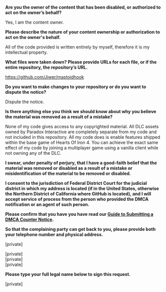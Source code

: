 **Are you the owner of the content that has been disabled, or authorized to act on the owner’s behalf?**

Yes, I am the content owner.

**Please describe the nature of your content ownership or authorization to act on the owner's behalf.**

All of the code provided is written entirely by myself, therefore it is my intellectual property.

**What files were taken down? Please provide URLs for each file, or if the entire repository, the repository’s URL.**

https://github.com/Jiwer/mastoidhook

**Do you want to make changes to your repository or do you want to dispute the notice?**

Dispute the notice.

**Is there anything else you think we should know about why you believe the material was removed as a result of a mistake?**

None of my code gives access to any copyrighted material. All DLC assets owned by Paradox Interactive are completely separate from my code and not included in this repository. All my code does is enable features shipped within the base game of Hearts Of Iron 4. You can achieve the exact same effect of my code by joining a multiplayer game using a vanilla client while not owning any of the DLC.

**I swear, under penalty of perjury, that I have a good-faith belief that the material was removed or disabled as a result of a mistake or misidentification of the material to be removed or disabled.**

**I consent to the jurisdiction of Federal District Court for the judicial district in which my address is located (if in the United States, otherwise the Northern District of California where GitHub is located), and I will accept service of process from the person who provided the DMCA notification or an agent of such person.**

**Please confirm that you have you have read our <a href="https://docs.github.com/articles/guide-to-submitting-a-dmca-counter-notice">Guide to Submitting a DMCA Counter Notice</a>.**

**So that the complaining party can get back to you, please provide both your telephone number and physical address.**

[private]

[private]  
[private]  
[private]

**Please type your full legal name below to sign this request.**

[private]
